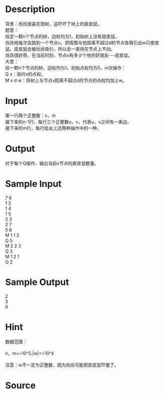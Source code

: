 
# Description

<div class="content"><p>背景：烁烁很喜欢爬树，这吓坏了树上的皮皮鼠。<br/>
题意：<br/>
给定一颗n个节点的树，边权均为1，初始树上没有皮皮鼠。<br/>
烁烁他每次会跳到一个节点u，把周围与他距离不超过d的节点各吸引出w只皮皮鼠。皮皮鼠会被烁烁吸引，所以会一直待在节点上不动。<br/>
烁烁很好奇，在当前时刻，节点u有多少个他的好朋友---皮皮鼠。<br/>
大意：<br/>
给一颗n个节点的树，边权均为1，初始点权均为0，m次操作：<br/>
Q x：询问x的点权。<br/>
M x d w：将树上与节点x距离不超过d的节点的点权均加上w。</p></div>

# Input

<div class="content"><p>第一行两个正整数：n，m<br/>
接下来的n-1行，每行三个正整数u，v，代表u，v之间有一条边。<br/>
接下来的m行，每行给出上述两种操作中的一种。</p></div>

# Output

<div class="content"><p>对于每个Q操作，输出当前x节点的皮皮鼠数量。</p></div>

# Sample Input

<div class="content"><span class="sampledata">7 6<br/>
1 2<br/>
1 4<br/>
1 5<br/>
2 3<br/>
2 7<br/>
5 6<br/>
M 1 1 2<br/>
Q 5<br/>
M 2 2 3<br/>
Q 3<br/>
M 1 2 1<br/>
Q 2</span></div>

# Sample Output

<div class="content"><span class="sampledata">2<br/>
3<br/>
6<br/>
</span></div>

# Hint

<div class="content"><p></p><p>数据范围：<br/><br/>
n，m&lt;=10^5,|w|&lt;=10^4<br/><br/>
注意：w不一定为正整数，因为烁烁可能把皮皮鼠吓傻了。</p><p></p></div>

# Source

<div class="content"><p><a href="problemset.php?search="></a></p></div>

